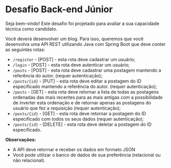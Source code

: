 # Desafio Back-end Júnior
Seja bem-vindo! Este desafio foi projetado para avaliar a sua capacidade técnica como candidato.

Você deverá desenvolver um blog. Para isso, queremos que você desenvolva uma API REST utilizando Java com Spring Boot que deve conter as seguintes rotas:

- `/register` - [POST] - esta rota deve cadastrar um usuário;
- `/login` - [POST] - esta rota deve autenticar um usuário;
- `/posts` - [POST] - esta rota deve cadastrar uma postagem mantendo a referência do autor. (requer autenticação);
- `/posts/{id}` - [PUT] - esta rota deve editar a postagem do ID especificado mantendo a referência do autor. (requer autenticação);
- `/posts` - [GET] - esta rota deve retornar a lista de todas as postagens ordenadas das mais recentes para as mais antigas com a possibilidade de inverter esta ordenação e de retornar apenas as postagens do usuário que fez a requisição (requer autenticação);
- `/posts/{id}` - [GET] - esta rota deve retornar a postagem do ID especificado com todos os seus dados  (requer autenticação);
- `/posts/{id}` - [DELETE] - esta rota deve deletar a postagem do ID especificado.

**Observações:**
- A API deve retornar e receber os dados em formato JSON
- Você pode utilizar o banco de dados de sua preferência (relacional ou não relacional).
